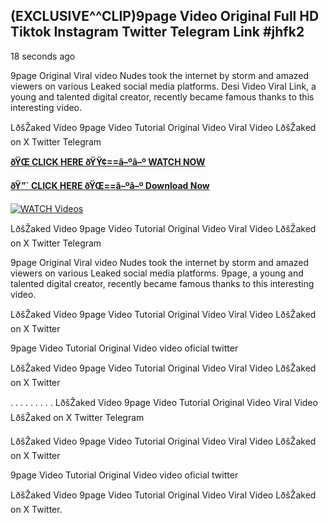 ## (EXCLUSIVE^^CLIP)9page Video Original Full HD Tiktok Instagram Twitter Telegram Link #jhfk2

18 seconds ago

9page Original Viral video Nudes took the internet by storm and amazed viewers on various Leaked social media platforms. Desi Video Viral Link, a young and talented digital creator, recently became famous thanks to this interesting video.

LðšŽaked Video 9page Video Tutorial Original Video Viral Video LðšŽaked on X Twitter Telegram

**[ðŸŒ CLICK HERE ðŸŸ¢==â–ºâ–º WATCH NOW](https://clips-mediaa.blogspot.com/2025/02/video-viral-download.html)**

**[ðŸ”´ CLICK HERE ðŸŒ==â–ºâ–º Download Now](https://clips-mediaa.blogspot.com/2025/02/video-viral-download.html)**

[![WATCH Videos](https://i.imgur.com/dJHk4Zq.gif)](https://clips-mediaa.blogspot.com/2025/02/video-viral-download.html)

LðšŽaked Video 9page Video Tutorial Original Video Viral Video LðšŽaked on X Twitter Telegram

9page Original Viral video Nudes took the internet by storm and amazed viewers on various Leaked social media platforms. 9page, a young and talented digital creator, recently became famous thanks to this interesting video.

LðšŽaked Video 9page Video Tutorial Original Video Viral Video LðšŽaked on X Twitter

9page Video Tutorial Original Video video oficial twitter

LðšŽaked Video 9page Video Tutorial Original Video Viral Video LðšŽaked on X Twitter

. . . . . . . . . LðšŽaked Video 9page Video Tutorial Original Video Viral Video LðšŽaked on X Twitter Telegram

LðšŽaked Video 9page Video Tutorial Original Video Viral Video LðšŽaked on X Twitter

9page Video Tutorial Original Video video oficial twitter

LðšŽaked Video 9page Video Tutorial Original Video Viral Video LðšŽaked on X Twitter.